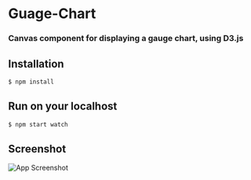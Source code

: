 # Guage-Chart

### Canvas component for displaying a gauge chart, using D3.js

## Installation
```sh
$ npm install
```


## Run on your localhost
```sh
$ npm start watch
```

## Screenshot

![App Screenshot](https://res.cloudinary.com/pakgarage/image/upload/v1725535657/Screenshot_2024-09-05_161707_tqymop.png)

